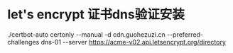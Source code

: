 # let's encrypt 证书dns验证安装

./certbot-auto certonly --manual -d cdn.guohezuzi.cn --preferred-challenges dns-01 --server https://acme-v02.api.letsencrypt.org/directory
